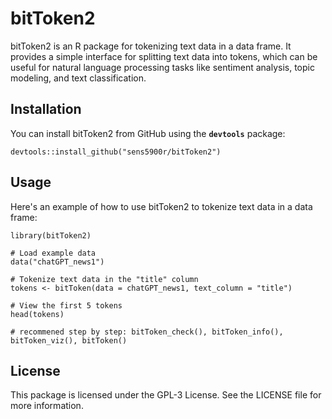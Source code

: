 # **bitToken2**

bitToken2 is an R package for tokenizing text data in a data frame. It provides a simple interface for splitting text data into tokens, which can be useful for natural language processing tasks like sentiment analysis, topic modeling, and text classification.

## **Installation**

You can install bitToken2 from GitHub using the **`devtools`** package:

```{r}
devtools::install_github("sens5900r/bitToken2")
```

## **Usage**

Here's an example of how to use bitToken2 to tokenize text data in a data frame:

```{r}
library(bitToken2)

# Load example data
data("chatGPT_news1")

# Tokenize text data in the "title" column
tokens <- bitToken(data = chatGPT_news1, text_column = "title")

# View the first 5 tokens
head(tokens)

# recommened step by step: bitToken_check(), bitToken_info(), bitToken_viz(), bitToken()
```

## **License**

This package is licensed under the GPL-3 License. See the LICENSE file for more information.
